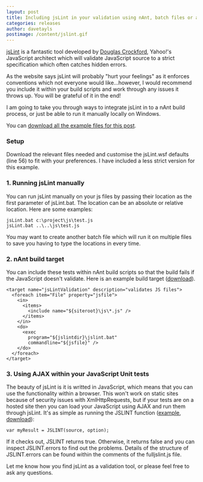 ```yaml
---
layout: post
title: Including jsLint in your validation using nAnt, batch files or ajax
categories: releases
author: davetayls
postimage: /content/jslint.gif
---
```


[jsLint][1] is a fantastic tool developed by [Douglas Crockford][2], Yahoo!'s JavaScript architect which will validate JavaScript source to a strict specification which often catches hidden errors.

As the website says jsLint will probably "hurt your feelings" as it enforces conventions which not everyone would like...however, I would recommend you include it within your build scripts and work through any issues it throws up. You will be grateful of it in the end!

I am going to take you through ways to integrate jsLint in to a nAnt build process, or just be able to run it manually locally on Windows.

You can [download all the example files for this post][3].

### Setup

Download the relevant files needed and customise the jsLint.wsf defaults (line 56) to fit with your preferences. I have included a less strict version for this example.

### 1. Running jsLint manually

You can run jsLint manually on your js files by passing their location as the first parameter of jsLint.bat. The location can be an absolute or relative location. Here are some examples:

	jsLint.bat c:\project\js\test.js
	jsLint.bat ..\..\js\test.js

You may want to create another batch file which will run it on multiple files to save you having to type the locations in every time.

### 2. nAnt build target

You can include these tests within nAnt build scripts so that the build fails if the JavaScript doesn't validate. Here is an example build target ([download][3]).

    <target name="jsLintValidation" description="validates JS files">
      <foreach item="File" property="jsfile">
        <in>
          <items>
            <include name="${siteroot}\js\*.js" />
          </items>
        </in>
        <do>
          <exec
            program="${jslintdir}\jslint.bat"
            commandline="${jsfile}" />
        </do>
      </foreach>
    </target>

### 3. Using AJAX within your JavaScript Unit tests

The beauty of jsLint is it is writted in JavaScript, which means that you can use the functionality within a browser. This won't work on static sites because of security issues with XmlHttpRequests, but if your tests are on a hosted site then you can load your JavaScript using AJAX and run them through jsLint. It's as simple as running the JSLINT function ([example][4], [download][3]):

	var myResult = JSLINT(source, option);

If it checks out, JSLINT returns true. Otherwise, it returns false and you can inspect JSLINT.errors to find out the problems. Details of the structure of JSLINT.errors can be found within the comments of the fulljslint.js file.

Let me know how you find jsLint as a validation tool, or please feel free to ask any questions.

 [1]: http://www.jslint.com "jsLint"
 [2]: http://www.crockford.com/ "Douglas Crockford"
 [3]: https://davetayls.me/posts/2010/jslint/jsLintExamples.zip "jsLint Article Example Source Files"
 [4]: https://davetayls.me/posts/2010/jslint/jslintajaxexample.htm "jsLint Ajax Example"
